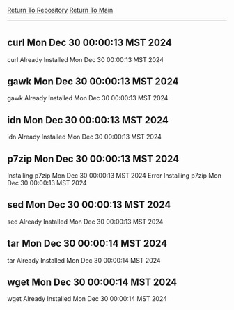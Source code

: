 [Return To Repository](https://github.com/DigitalWarrior/piholeparser/)
[Return To Main](https://github.com/DigitalWarrior/piholeparser/blob/master/RecentRunLogs/Mainlog.md)
____________________________________
# 
## curl Mon Dec 30 00:00:13 MST 2024
curl Already Installed Mon Dec 30 00:00:13 MST 2024
## gawk Mon Dec 30 00:00:13 MST 2024
gawk Already Installed Mon Dec 30 00:00:13 MST 2024
## idn Mon Dec 30 00:00:13 MST 2024
idn Already Installed Mon Dec 30 00:00:13 MST 2024
## p7zip Mon Dec 30 00:00:13 MST 2024
Installing p7zip Mon Dec 30 00:00:13 MST 2024
Error Installing p7zip Mon Dec 30 00:00:13 MST 2024
## sed Mon Dec 30 00:00:13 MST 2024
sed Already Installed Mon Dec 30 00:00:13 MST 2024
## tar Mon Dec 30 00:00:14 MST 2024
tar Already Installed Mon Dec 30 00:00:14 MST 2024
## wget Mon Dec 30 00:00:14 MST 2024
wget Already Installed Mon Dec 30 00:00:14 MST 2024

